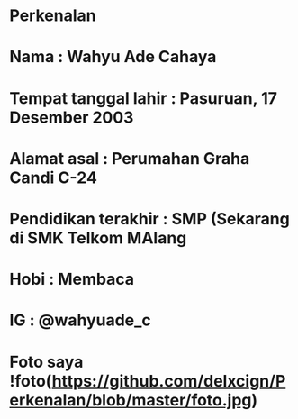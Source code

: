 # Perkenalan
# Nama : Wahyu Ade Cahaya
# Tempat tanggal lahir : Pasuruan, 17 Desember 2003
# Alamat asal : Perumahan Graha Candi C-24
# Pendidikan terakhir : SMP (Sekarang di SMK Telkom MAlang
# Hobi : Membaca
# IG : @wahyuade_c
# Foto saya !foto(https://github.com/delxcign/Perkenalan/blob/master/foto.jpg)

